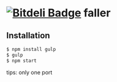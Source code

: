 [![Bitdeli Badge](https://d2weczhvl823v0.cloudfront.net/Wooleners/angularpro/trend.png)](https://bitdeli.com/free "Bitdeli Badge")
faller
========

Installation
--------------

```bash
$ npm install gulp
$ gulp
$ npm start
```
tips: only one port



